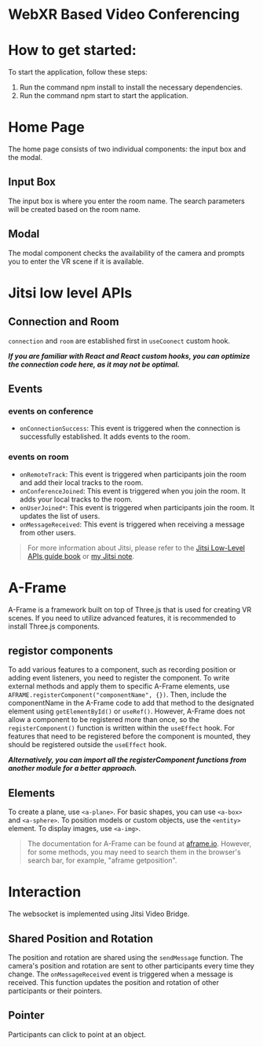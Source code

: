 WebXR Based Video Conferencing
==============================

# How to get started:
To start the application, follow these steps:
1. Run the command npm install to install the necessary dependencies.
2. Run the command npm start to start the application.

# Home Page
The home page consists of two individual components: the input box and the modal.

## Input Box
The input box is where you enter the room name. The search parameters will be created based on the room name.
## Modal
The modal component checks the availability of the camera and prompts you to enter the VR scene if it is available.

# Jitsi low level APIs
## Connection and Room
`connection` and `room` are established first in `useCoonect` custom hook.

***If you are familiar with React and React custom hooks, you can optimize the connection code here, as it may not be optimal.***

## Events
### events on conference
- `onConnectionSuccess`: This event is triggered when the connection is successfully established. It adds events to the room.

### events on room
- `onRemoteTrack`: This event is triggered when participants join the room and add their local tracks to the room. 
- `onConferenceJoined`: This event is triggered when you join the room. It adds your local tracks to the room.
- `onUserJoined*`: This event is triggered when participants join the room. It updates the list of users.
- `onMessageReceived`: This event is triggered when receiving a message from other users.

> For more information about Jitsi, please refer to the [Jitsi Low-Level APIs guide book](https://jitsi.github.io/handbook/docs/dev-guide/dev-guide-ljm-api/) or [my Jitsi note](https://docs.google.com/document/d/1PUzzVqmlZemjqmkGzMaucf6FnlFY-_CexvMZAJ_Wbyg/edit).

# A-Frame
A-Frame is a framework built on top of Three.js that is used for creating VR scenes. If you need to utilize advanced features, it is recommended to install Three.js components.
## registor components
To add various features to a component, such as recording position or adding event listeners, you need to register the component. To write external methods and apply them to specific A-Frame elements, use `AFRAME.registerComponent("componentName", {})`. Then, include the componentName in the A-Frame code to add that method to the designated element using `getElementById()` or `useRef()`. However, A-Frame does not allow a component to be registered more than once, so the `registerComponent()` function is written within the `useEffect` hook. For features that need to be registered before the component is mounted, they should be registered outside the `useEffect` hook.

***Alternatively, you can import all the registerComponent functions from another module for a better approach.*** 

## Elements
To create a plane, use `<a-plane>`. For basic shapes, you can use `<a-box>` and `<a-sphere>`. To position models or custom objects, use the `<entity>` element. To display images, use `<a-img>`.


> The documentation for A-Frame can be found at [aframe.io](https://aframe.io/docs/1.4.0/introduction/). However, for some methods, you may need to search them in the browser's search bar, for example, "aframe getposition".

# Interaction
The websocket is implemented using Jitsi Video Bridge.
## Shared Position and Rotation
The position and rotation are shared using the `sendMessage` function. The camera's position and rotation are sent to other participants every time they change. The `onMessageReceived` event is triggered when a message is received. This function updates the position and rotation of other participants or their pointers.

## Pointer
Participants can click to point at an object.
